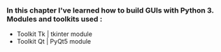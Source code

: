 ### In this chapter I've learned how to build GUIs with Python 3. Modules and toolkits used :
* Toolkit Tk | tkinter module 
* Toolkit Qt | PyQt5 module 
